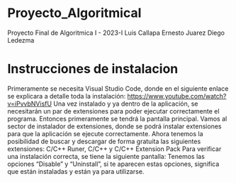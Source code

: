 # Proyecto_AlgoritmicaI
Proyecto Final de Algoritmica I - 2023-I
Luis Callapa
Ernesto Juarez
Diego Ledezma
# Instrucciones de instalacion
  
Primeramente se necesita Visual Studio Code, donde en el siguiente enlace se explicara a detalle toda la instalación:
https://www.youtube.com/watch?v=iPvvbNVisfU
Una vez instalado y ya dentro de la aplicación, se necesitarán un par de extensiones para poder ejecutar correctamente el programa. Entonces primeramente se tendrá la pantalla principal. Vamos al sector de instalador de extensiones, donde se podrá instalar extensiones para que la aplicación se ejecute correctamente.
Ahora tenemos la posibilidad de buscar y descargar de forma gratuita las siguientes extensiones: C/C++ Runer, C/C++ y C/C++ Extension Pack
Para verificar una instalación correcta, se tiene la siguiente pantalla: Tenemos las opciones “Disable” y “Uninstall”, si te aparecen estas opciones, significa que están instaladas y están ya para utilizarse.
